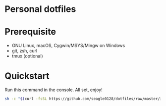 Personal dotfiles
======================

# Prerequisite

- GNU Linux, macOS, Cygwin/MSYS/Mingw on Windows
- git, zsh, curl
- tmux (optional)

# Quickstart

Run this command in the console. All set, enjoy!

```sh
sh -c "$(curl -fsSL https://github.com/seagle0128/dotfiles/raw/master/install.sh"
```

